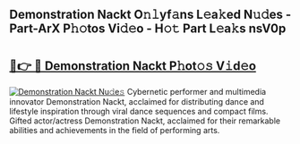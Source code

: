 ## Demonstration Nackt O𝚗𝚕yf𝚊ns L𝚎a𝚔ed N𝚞𝚍es - Part-ArX P𝚑𝚘tos Vi𝚍𝚎o - H𝚘𝚝 Part L𝚎a𝚔s nsV0p

# <h2><a href="http://kfe75q.oniu.top/?m=Demonstration+Nackt">🔗👉 🔴 Demonstration Nackt P𝚑ot𝚘𝚜 V𝚒d𝚎o</a></h2>

[![Demonstration Nackt Nu𝚍e𝚜](https://i.imgur.com/0qMVB7G.gif)](http://kfe75q.oniu.top/?m=Demonstration+Nackt)
Cybernetic performer and multimedia innovator Demonstration Nackt, acclaimed for distributing dance and lifestyle inspiration through viral dance sequences and compact films. Gifted actor/actress Demonstration Nackt, acclaimed for their remarkable abilities and achievements in the field of performing arts.  
